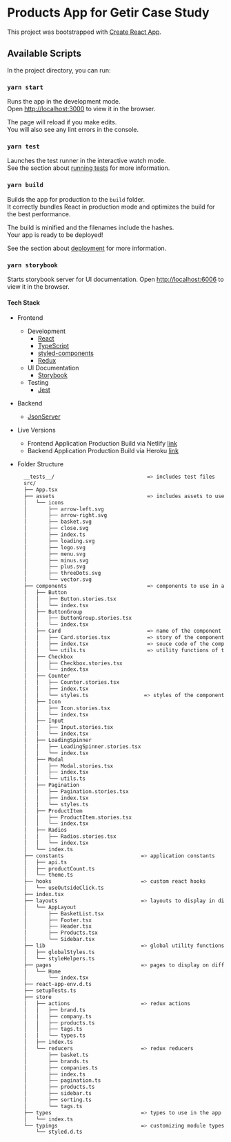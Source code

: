 # Products App for Getir Case Study

This project was bootstrapped with [Create React App](https://github.com/facebook/create-react-app).

## Available Scripts

In the project directory, you can run:

### `yarn start`

Runs the app in the development mode.\
Open [http://localhost:3000](http://localhost:3000) to view it in the browser.

The page will reload if you make edits.\
You will also see any lint errors in the console.

### `yarn test`

Launches the test runner in the interactive watch mode.\
See the section about [running tests](https://facebook.github.io/create-react-app/docs/running-tests) for more information.

### `yarn build`

Builds the app for production to the `build` folder.\
It correctly bundles React in production mode and optimizes the build for the best performance.

The build is minified and the filenames include the hashes.\
Your app is ready to be deployed!

See the section about [deployment](https://facebook.github.io/create-react-app/docs/deployment) for more information.


### `yarn storybook`

Starts storybook server for UI documentation.
Open [http://localhost:6006](http://localhost:6006) to view it in the browser.

#### Tech Stack

- Frontend
  - Development
    - [React](https://beta.reactjs.org/)
    - [TypeScript](https://www.typescriptlang.org/)
    - [styled-components](https://styled-components.com/)
    - [Redux](https://redux.js.org/)
  - UI Documentation 
    - [Storybook](https://storybook.js.org/)
  - Testing
    - [Jest](https://jestjs.io/)

- Backend
  - [JsonServer](https://github.com/typicode/json-server)

- Live Versions
  - Frontend Application Production Build via Netlify [link](https://getir-case-market.netlify.app/)
  - Backend Application Production Build via Heroku [link](https://getircase-api.herokuapp.com)

- Folder Structure

  ```bash
    __tests__/                              => includes test files
    src/
    ├── App.tsx
    ├── assets                              => includes assets to use across the application
    │   └── icons
    │       ├── arrow-left.svg
    │       ├── arrow-right.svg
    │       ├── basket.svg
    │       ├── close.svg
    │       ├── index.ts
    │       ├── loading.svg
    │       ├── logo.svg
    │       ├── menu.svg
    │       ├── minus.svg
    │       ├── plus.svg
    │       ├── threeDots.svg
    │       └── vector.svg
    ├── components                          => components to use in across the application
    │   ├── Button
    │   │   ├── Button.stories.tsx
    │   │   └── index.tsx
    │   ├── ButtonGroup
    │   │   ├── ButtonGroup.stories.tsx
    │   │   └── index.tsx
    │   ├── Card                            => name of the component
    │   │   ├── Card.stories.tsx            => story of the component to document UI
    │   │   ├── index.tsx                   => souce code of the component
    │   │   └── utils.ts                    => utility functions of the component
    │   ├── Checkbox
    │   │   ├── Checkbox.stories.tsx
    │   │   └── index.tsx
    │   ├── Counter
    │   │   ├── Counter.stories.tsx
    │   │   ├── index.tsx
    │   │   └── styles.ts                  => styles of the component
    │   ├── Icon
    │   │   ├── Icon.stories.tsx
    │   │   └── index.tsx
    │   ├── Input
    │   │   ├── Input.stories.tsx
    │   │   └── index.tsx
    │   ├── LoadingSpinner
    │   │   ├── LoadingSpinner.stories.tsx
    │   │   └── index.tsx
    │   ├── Modal
    │   │   ├── Modal.stories.tsx
    │   │   ├── index.tsx
    │   │   └── utils.ts
    │   ├── Pagination
    │   │   ├── Pagination.stories.tsx
    │   │   ├── index.tsx
    │   │   └── styles.ts
    │   ├── ProductItem
    │   │   ├── ProductItem.stories.tsx
    │   │   └── index.tsx
    │   ├── Radios
    │   │   ├── Radios.stories.tsx
    │   │   └── index.tsx
    │   └── index.ts
    ├── constants                         => application constants
    │   ├── api.ts
    │   ├── productCount.ts
    │   └── theme.ts
    ├── hooks                             => custom react hooks
    │   └── useOutsideClick.ts
    ├── index.tsx
    ├── layouts                           => layouts to display in different routes
    │   └── AppLayout
    │       ├── BasketList.tsx
    │       ├── Footer.tsx
    │       ├── Header.tsx
    │       ├── Products.tsx
    │       └── Sidebar.tsx
    ├── lib                               => global utility functions
    │   ├── globalStyles.ts
    │   └── styleHelpers.ts
    ├── pages                             => pages to display on different routes
    │   └── Home
    │       └── index.tsx
    ├── react-app-env.d.ts
    ├── setupTests.ts
    ├── store
    │   ├── actions                       => redux actions
    │   │   ├── brand.ts
    │   │   ├── company.ts
    │   │   ├── products.ts
    │   │   ├── tags.ts
    │   │   └── types.ts
    │   ├── index.ts
    │   └── reducers                      => redux reducers
    │       ├── basket.ts
    │       ├── brands.ts
    │       ├── companies.ts
    │       ├── index.ts
    │       ├── pagination.ts
    │       ├── products.ts
    │       ├── sidebar.ts
    │       ├── sorting.ts
    │       └── tags.ts
    ├── types                             => types to use in the app
    │   └── index.ts
    └── typings                           => customizing module types
        └── styled.d.ts
  ```
